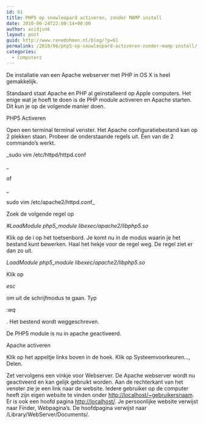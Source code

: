 ```yaml
---
id: 61
title: PHP5 op snowleopard activeren, zonder MAMP install
date: 2010-06-24T22:00:14+00:00
author: acidjunk
layout: post
guid: http://www.renedohmen.nl/blog/?p=61
permalink: /2010/06/php5-op-snowleopard-activeren-zonder-mamp-install/
categories:
  - Computerz
---
```

De installatie van een Apache webserver met PHP in OS X is heel gemakkelijk.
  
Standaard staat Apache en PHP al geïnstalleerd op Apple computers. Het enige wat je hoeft te doen is de PHP module activeren en Apache starten. Dit kun je op de volgende manier doen.
  
PHP5 Activeren
  
Open een terminal terminal venster. Het Apache configuratiebestand kan op 2 plekken staan. Probeer de onderstaande regels uit. Een van de 2 commando&#8217;s werkt.

_sudo vim /etc/httpd/httpd.conf
  
_ 
  
of
  
_
  
sudo vim /etc/apache2/httpd.conf_
  
Zoek de volgende regel op

_#LoadModule php5_module libexec/apache2/libphp5.so_
  
Klik op de i op het toetsenbord. Je komt nu in de modus waarin je het bestand kunt bewerken. Haal het hekje voor de regel weg. De regel ziet er dan zo uit.

_LoadModule php5_module libexec/apache2/libphp5.so_
  
Klik op
  
_esc_
  
om uit de schrijfmodus te gaan. Typ
  
_:wq_
  
. Het bestend wordt weggeschreven.

De PHP5 module is nu in apache geactiveerd.

Apache activeren
  
Klik op het appeltje links boven in de hoek. Klik op Systeemvoorkeuren&#8230;, Delen.

Zet vervolgens een vinkje voor Webserver. De Apache webserver wordt nu geactiveerd en kan gelijk gebruikt worden. Aan de rechterkant van het venster zie je een link naar de website. Iedere gebruiker op de computer heeft zijn eigen website te vinden onder [http://localhost/~gebruikersnaam](http://localhost/~gebruikersnaam "http://localhost/~gebruikersnaam"). Er is ook een hoofd pagina [http://localhost/](http://localhost/ "http://localhost/"). Je persoonlijke website verwijst naar Finder, Webpagina&#8217;s. De hoofdpagina verwijst naar /Library/WebServer/Documents/.